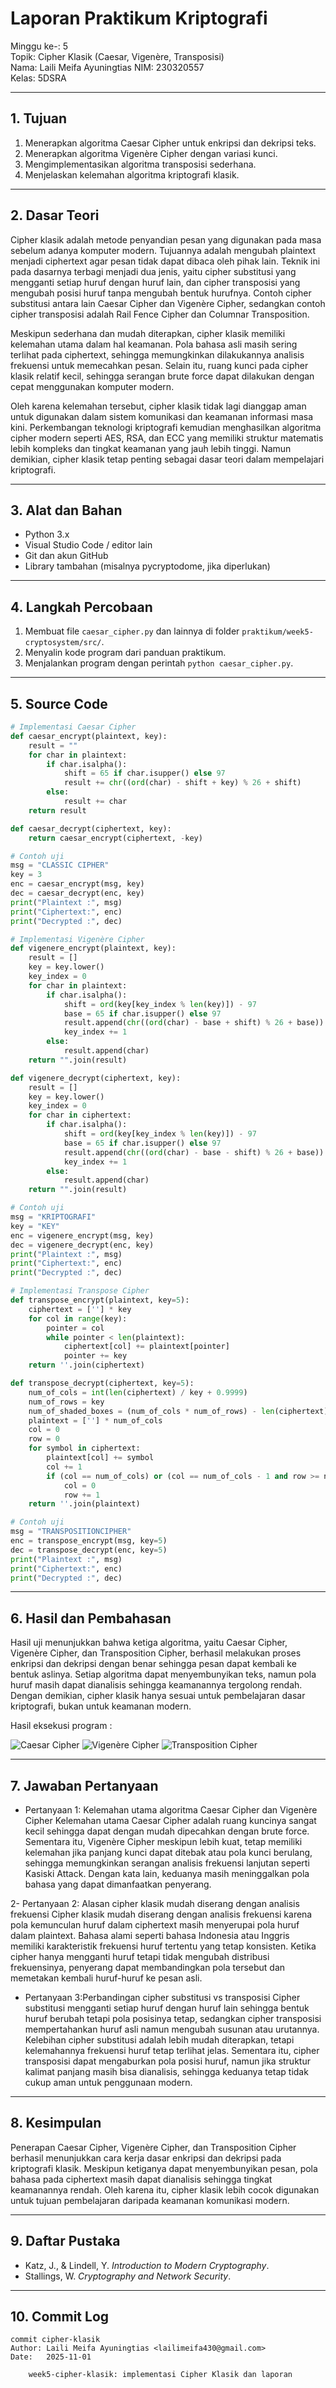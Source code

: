 # Laporan Praktikum Kriptografi
Minggu ke-: 5  
Topik: Cipher Klasik (Caesar, Vigenère, Transposisi)  
Nama: Laili Meifa Ayuningtias
NIM: 230320557  
Kelas: 5DSRA  

---

## 1. Tujuan
1. Menerapkan algoritma Caesar Cipher untuk enkripsi dan dekripsi teks.
2. Menerapkan algoritma Vigenère Cipher dengan variasi kunci.
3. Mengimplementasikan algoritma transposisi sederhana.
4. Menjelaskan kelemahan algoritma kriptografi klasik.

---

## 2. Dasar Teori
Cipher klasik adalah metode penyandian pesan yang digunakan pada masa sebelum adanya komputer modern. Tujuannya adalah mengubah plaintext menjadi ciphertext agar pesan tidak dapat dibaca oleh pihak lain. Teknik ini pada dasarnya terbagi menjadi dua jenis, yaitu cipher substitusi yang mengganti setiap huruf dengan huruf lain, dan cipher transposisi yang mengubah posisi huruf tanpa mengubah bentuk hurufnya. Contoh cipher substitusi antara lain Caesar Cipher dan Vigenère Cipher, sedangkan contoh cipher transposisi adalah Rail Fence Cipher dan Columnar Transposition.

Meskipun sederhana dan mudah diterapkan, cipher klasik memiliki kelemahan utama dalam hal keamanan. Pola bahasa asli masih sering terlihat pada ciphertext, sehingga memungkinkan dilakukannya analisis frekuensi untuk memecahkan pesan. Selain itu, ruang kunci pada cipher klasik relatif kecil, sehingga serangan brute force dapat dilakukan dengan cepat menggunakan komputer modern.

Oleh karena kelemahan tersebut, cipher klasik tidak lagi dianggap aman untuk digunakan dalam sistem komunikasi dan keamanan informasi masa kini. Perkembangan teknologi kriptografi kemudian menghasilkan algoritma cipher modern seperti AES, RSA, dan ECC yang memiliki struktur matematis lebih kompleks dan tingkat keamanan yang jauh lebih tinggi. Namun demikian, cipher klasik tetap penting sebagai dasar teori dalam mempelajari kriptografi.

---

## 3. Alat dan Bahan
- Python 3.x  
- Visual Studio Code / editor lain  
- Git dan akun GitHub  
- Library tambahan (misalnya pycryptodome, jika diperlukan)  

---

## 4. Langkah Percobaan
1. Membuat file `caesar_cipher.py` dan lainnya di folder `praktikum/week5-cryptosystem/src/`.
2. Menyalin kode program dari panduan praktikum.
3. Menjalankan program dengan perintah `python caesar_cipher.py`.

---

## 5. Source Code

```python
# Implementasi Caesar Cipher
def caesar_encrypt(plaintext, key):
    result = ""
    for char in plaintext:
        if char.isalpha():
            shift = 65 if char.isupper() else 97
            result += chr((ord(char) - shift + key) % 26 + shift)
        else:
            result += char
    return result

def caesar_decrypt(ciphertext, key):
    return caesar_encrypt(ciphertext, -key)

# Contoh uji
msg = "CLASSIC CIPHER"
key = 3
enc = caesar_encrypt(msg, key)
dec = caesar_decrypt(enc, key)
print("Plaintext :", msg)
print("Ciphertext:", enc)
print("Decrypted :", dec)
```
```python
# Implementasi Vigenère Cipher
def vigenere_encrypt(plaintext, key):
    result = []
    key = key.lower()
    key_index = 0
    for char in plaintext:
        if char.isalpha():
            shift = ord(key[key_index % len(key)]) - 97
            base = 65 if char.isupper() else 97
            result.append(chr((ord(char) - base + shift) % 26 + base))
            key_index += 1
        else:
            result.append(char)
    return "".join(result)

def vigenere_decrypt(ciphertext, key):
    result = []
    key = key.lower()
    key_index = 0
    for char in ciphertext:
        if char.isalpha():
            shift = ord(key[key_index % len(key)]) - 97
            base = 65 if char.isupper() else 97
            result.append(chr((ord(char) - base - shift) % 26 + base))
            key_index += 1
        else:
            result.append(char)
    return "".join(result)

# Contoh uji
msg = "KRIPTOGRAFI"
key = "KEY"
enc = vigenere_encrypt(msg, key)
dec = vigenere_decrypt(enc, key)
print("Plaintext :", msg)
print("Ciphertext:", enc)
print("Decrypted :", dec)
```
```python
# Implementasi Transpose Cipher
def transpose_encrypt(plaintext, key=5):
    ciphertext = [''] * key
    for col in range(key):
        pointer = col
        while pointer < len(plaintext):
            ciphertext[col] += plaintext[pointer]
            pointer += key
    return ''.join(ciphertext)

def transpose_decrypt(ciphertext, key=5):
    num_of_cols = int(len(ciphertext) / key + 0.9999)
    num_of_rows = key
    num_of_shaded_boxes = (num_of_cols * num_of_rows) - len(ciphertext)
    plaintext = [''] * num_of_cols
    col = 0
    row = 0
    for symbol in ciphertext:
        plaintext[col] += symbol
        col += 1
        if (col == num_of_cols) or (col == num_of_cols - 1 and row >= num_of_rows - num_of_shaded_boxes):
            col = 0
            row += 1
    return ''.join(plaintext)

# Contoh uji
msg = "TRANSPOSITIONCIPHER"
enc = transpose_encrypt(msg, key=5)
dec = transpose_decrypt(enc, key=5)
print("Plaintext :", msg)
print("Ciphertext:", enc)
print("Decrypted :", dec)
```
---

## 6. Hasil dan Pembahasan
Hasil uji menunjukkan bahwa ketiga algoritma, yaitu Caesar Cipher, Vigenère Cipher, dan Transposition Cipher, berhasil melakukan proses enkripsi dan dekripsi dengan benar sehingga pesan dapat kembali ke bentuk aslinya. Setiap algoritma dapat menyembunyikan teks, namun pola huruf masih dapat dianalisis sehingga keamanannya tergolong rendah. Dengan demikian, cipher klasik hanya sesuai untuk pembelajaran dasar kriptografi, bukan untuk keamanan modern.

Hasil eksekusi program :

![Caesar Cipher](screenshots/caesar.png)
![Vigenère Cipher](screenshots/vigenere.png)
![Transposition Cipher](screenshots/transposition.png)

---

## 7. Jawaban Pertanyaan
- Pertanyaan 1: Kelemahan utama algoritma Caesar Cipher dan Vigenère Cipher
Kelemahan utama Caesar Cipher adalah ruang kuncinya sangat kecil sehingga dapat dengan mudah dipecahkan dengan brute force. Sementara itu, Vigenère Cipher meskipun lebih kuat, tetap memiliki kelemahan jika panjang kunci dapat ditebak atau pola kunci berulang, sehingga memungkinkan serangan analisis frekuensi lanjutan seperti Kasiski Attack. Dengan kata lain, keduanya masih meninggalkan pola bahasa yang dapat dimanfaatkan penyerang.

2- Pertanyaan 2: Alasan cipher klasik mudah diserang dengan analisis frekuensi
Cipher klasik mudah diserang dengan analisis frekuensi karena pola kemunculan huruf dalam ciphertext masih menyerupai pola huruf dalam plaintext. Bahasa alami seperti bahasa Indonesia atau Inggris memiliki karakteristik frekuensi huruf tertentu yang tetap konsisten. Ketika cipher hanya mengganti huruf tetapi tidak mengubah distribusi frekuensinya, penyerang dapat membandingkan pola tersebut dan memetakan kembali huruf-huruf ke pesan asli.

- Pertanyaan 3:Perbandingan cipher substitusi vs transposisi
Cipher substitusi mengganti setiap huruf dengan huruf lain sehingga bentuk huruf berubah tetapi pola posisinya tetap, sedangkan cipher transposisi mempertahankan huruf asli namun mengubah susunan atau urutannya. Kelebihan cipher substitusi adalah lebih mudah diterapkan, tetapi kelemahannya frekuensi huruf tetap terlihat jelas. Sementara itu, cipher transposisi dapat mengaburkan pola posisi huruf, namun jika struktur kalimat panjang masih bisa dianalisis, sehingga keduanya tetap tidak cukup aman untuk penggunaan modern.

 
---

## 8. Kesimpulan
Penerapan Caesar Cipher, Vigenère Cipher, dan Transposition Cipher berhasil menunjukkan cara kerja dasar enkripsi dan dekripsi pada kriptografi klasik. Meskipun ketiganya dapat menyembunyikan pesan, pola bahasa pada ciphertext masih dapat dianalisis sehingga tingkat keamanannya rendah. Oleh karena itu, cipher klasik lebih cocok digunakan untuk tujuan pembelajaran daripada keamanan komunikasi modern.

---

## 9. Daftar Pustaka  
- Katz, J., & Lindell, Y. *Introduction to Modern Cryptography*.  
- Stallings, W. *Cryptography and Network Security*.

---

## 10. Commit Log

```
commit cipher-klasik
Author: Laili Meifa Ayuningtias <lailimeifa430@gmail.com>
Date:   2025-11-01

    week5-cipher-klasik: implementasi Cipher Klasik dan laporan 
```
